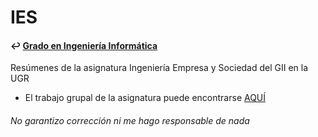 # IES
#### ↩️ [Grado en Ingeniería Informática](https://github.com/clarasdfgh/GII)
Resúmenes de la asignatura Ingeniería Empresa y Sociedad del GII en la UGR

- El trabajo grupal de la asignatura puede encontrarse [AQUÍ](https://github.com/Groctel/UGR_IES_18-19)


###### No garantizo corrección ni me hago responsable de nada
